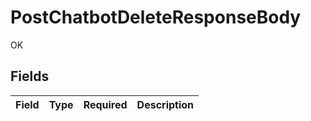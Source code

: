# PostChatbotDeleteResponseBody

OK


## Fields

| Field       | Type        | Required    | Description |
| ----------- | ----------- | ----------- | ----------- |
